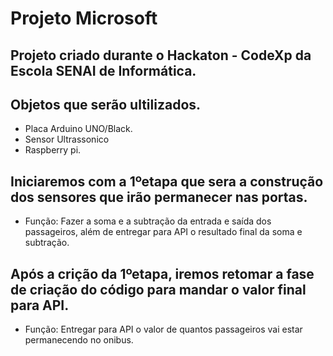 # Projeto Microsoft
## Projeto criado durante o Hackaton - CodeXp da Escola SENAI de Informática.
## Objetos que serão ultilizados.
- Placa Arduino UNO/Black.
- Sensor Ultrassonico
- Raspberry pi.
## Iniciaremos com a 1ºetapa que sera a construção dos sensores que irão permanecer nas portas.
- Função: Fazer a soma e a subtração da entrada e saída dos passageiros, além de entregar para API o resultado final da soma e subtração.
## Após a crição da 1ºetapa, iremos retomar a fase de criação do código para mandar o valor final para API.
- Função: Entregar para API o valor de quantos passageiros vai estar permanecendo no onibus.
